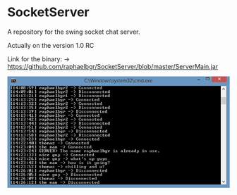 SocketServer
============

A repository for the swing socket chat server.

Actually on the version 1.0 RC

Link for the binary:
-> https://github.com/raphaelbgr/SocketServer/blob/master/ServerMain.jar

![alt tag](https://github.com/raphaelbgr/SocketServer/blob/master/img/demoImage.png)
